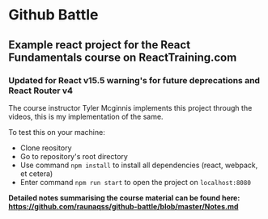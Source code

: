 # Github Battle

## Example react project for the React Fundamentals course on ReactTraining.com

### Updated for React v15.5 warning's for future deprecations and React Router v4

The course instructor Tyler Mcginnis implements this project through the videos, this is my implementation of the same.

To test this on your machine:
- Clone reository
- Go to repository's root directory
- Use command `npm install` to install all dependencies (react, webpack, et cetera)
- Enter command `npm run start` to open the project on `localhost:8080`

**Detailed notes summarising the course material can be found here: https://github.com/raunaqss/github-battle/blob/master/Notes.md**